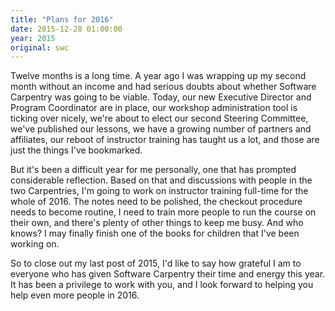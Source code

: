 ```yaml
---
title: "Plans for 2016"
date: 2015-12-28 01:00:00
year: 2015
original: swc
---
```

<p>
  Twelve months is a long time.
  A year ago
  I was wrapping up my second month without an income
  and had serious doubts about whether Software Carpentry was going to be viable.
  Today,
  our new Executive Director
  and Program Coordinator
  are in place,
  our workshop administration tool is ticking over nicely,
  we're about to elect our second Steering Committee,
  we've published our lessons,
  we have a growing number of partners and affiliates,
  our reboot of instructor training
  has taught us a lot,
  and those are just the things I've bookmarked.
</p>
<p>
  But it's been a difficult
  year
  for me personally,
  one that has prompted considerable
  reflection.
  Based on that and discussions with people in the two Carpentries,
  I'm going to work on instructor training full-time for the whole of 2016.
  The notes need to be polished,
  the checkout procedure
  needs to become routine,
  I need to train more people to run the course on their own,
  and there's plenty of other things to keep me busy.
  And who knows?
  I may finally finish one of the
  books
  for
  children
  that I've been working on.
</p>
<p>
  So to close out my last post of 2015,
  I'd like to say how grateful I am to everyone
  who has given Software Carpentry their time and energy this year.
  It has been a privilege to work with you,
  and I look forward to helping you help even more people in 2016.
</p>

